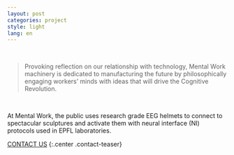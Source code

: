 ```yaml
---
layout: post
categories: project
style: light
lang: en
---
```


<br>

>Provoking reflection on our relationship with technology, Mental Work machinery is dedicated to manufacturing the future by philosophically engaging workers’ minds with ideas that will drive the Cognitive Revolution.

<br>

At Mental Work, the public uses research grade EEG helmets to connect to spectacular sculptures and activate them with neural interface (NI) protocols used in EPFL laboratories.

[CONTACT US](#contact)
{:.center .contact-teaser}